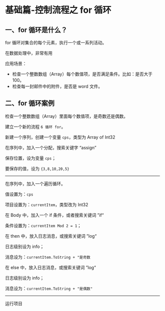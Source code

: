 # 基础篇-控制流程之 for 循环

## 一、for 循环是什么？

for 循环对集合的每个元素，执行一个或一系列活动。

在数据处理中，非常有用

应用场景：

- 检查一个整数数组（Array）每个数值项，是否满足条件。比如：是否大于 100。
- 检查每一封邮件中的附件，是否是 word 文件。

## 二、for 循环案例

检查一个整数数组（Array）里面每个数值项，是奇数还是偶数。

建立一个新的流程 `6 循环 for`。

新建一个序列，创建一个变量 `cps`，类型为 Array of Int32

在序列中，加入一个分配，搜索关键字 “assign”

保存位置，设为变量 `cps`；

要保存的值，设为 `{3,8,10,20,5}`

---

在序列中，加入一个遍历循环。

值设置为：`cps`

项目设置为：`currentItem`，类型改为 Int32

在 Body 中，加入一个 if 条件，或者搜索关键词 ”if“

条件设置为：`currentItem Mod 2 = 1`；

在 then 中，放入日志消息，或搜索关键词 ”log“

日志级别设为 info；

消息设为：`currentItem.ToString + "是奇数`

在 else 中，放入日志消息，或搜索关键词 ”log“

日志级别设为 info；

消息设为：`currentItem.ToString + "是偶数"`

---

运行项目
